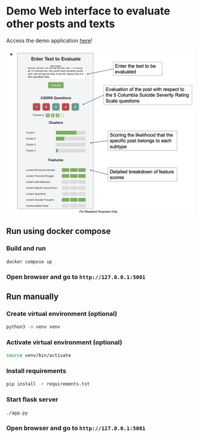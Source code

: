 # Demo Web interface to evaluate other posts and texts

Access the demo application [here](https://icfx.de/cssrs_demo/)!




<img src="../../data/tool.png" alt="Application Tool" width="500"/>



## Run using docker compose

### Build and run
```bash
docker compose up
```

### Open browser and go to `http://127.0.0.1:5001`

## Run manually

### Create virtual environment (optional)
```bash
python3 -m venv venv
```

### Activate virtual environment (optional)
```bash
source venv/bin/activate
```

### Install requirements
```bash
pip install -r requirements.txt
```

### Start flask server
```bash
./app.py
```

### Open browser and go to `http://127.0.0.1:5001`
